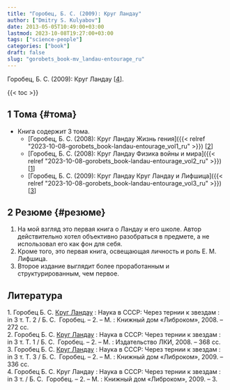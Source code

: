 ```yaml
---
title: "Горобец, Б. С. (2009): Круг Ландау"
author: ["Dmitry S. Kulyabov"]
date: 2013-05-05T10:49:00+03:00
lastmod: 2023-10-08T19:27:00+03:00
tags: ["science-people"]
categories: ["book"]
draft: false
slug: "gorobets_book-mv_landau-entourage_ru"
---
```


Горобец, Б. С. (2009): Круг Ландау  [<a href="#citeproc_bib_item_4">4</a>].

<!--more-->

{{< toc >}}


## <span class="section-num">1</span> Тома {#тома}

-   Книга содержит 3 тома.
    -   [Горобец, Б. С. (2008): Круг Ландау Жизнь гения]({{< relref "2023-10-08-gorobets_book-landau-entourage_vol1_ru" >}}) [<a href="#citeproc_bib_item_2">2</a>]
    -   [Горобец, Б. С. (2008): Круг Ландау Физика войны и мира]({{< relref "2023-10-08-gorobets_book-landau-entourage_vol2_ru" >}}) [<a href="#citeproc_bib_item_1">1</a>]
    -   [Горобец, Б. С. (2009): Круг Ландау Круг Ландау и Лифшица]({{< relref "2023-10-08-gorobets_book-landau-entourage_vol3_ru" >}}) [<a href="#citeproc_bib_item_3">3</a>]


## <span class="section-num">2</span> Резюме {#резюме}

1.  На мой взгляд это первая книга о Ландау и его школе. Автор действительно хотел объективно разобраться в предмете, а не использовал его как фон для себя.
2.  Кроме того, это первая книга, освещающая личность и роль Е. М. Лифшица.
3.  Второе издание выглядит более проработанным и структурированным, чем первое.

## Литература

<div class="csl-bib-body">
  <div class="csl-entry"><a id="citeproc_bib_item_1"></a>1.	Горобец Б. С. <a href="http://libgen.li/ads.php?md5=9299c699752462fa61da10eb39987a01">Круг Ландау</a> : Наука в СССР: Через тернии к звездам : in 3 т. Т. 2 / Б. С.  Горобец. – 2. – М. : Книжный дом «Либроком», 2008. – 272 сс.</div>
  <div class="csl-entry"><a id="citeproc_bib_item_2"></a>2.	Горобец Б. С. <a href="http://libgen.li/ads.php?md5=e5ae0254ed20e503183dfa306845e21c">Круг Ландау</a> : Наука в СССР: Через тернии к звездам : in 3 т. Т. 1 / Б. С.  Горобец. – 2. – М. : Издательство ЛКИ, 2008. – 368 сс.</div>
  <div class="csl-entry"><a id="citeproc_bib_item_3"></a>3.	Горобец Б. С. <a href="http://libgen.li/ads.php?md5=c894b4f52dbd78f2d823a6a4fd9ca96e">Круг Ландау</a> : Наука в СССР: Через тернии к звездам : in 3 т. Т. 3 / Б. С.  Горобец. – 2. – М. : Книжный дом «Либроком», 2009. – 336 сс.</div>
  <div class="csl-entry"><a id="citeproc_bib_item_4"></a>4.	Горобец Б. С. Круг Ландау : Наука в СССР: Через тернии к звездам : in 3 т. / Б. С.  Горобец. – 2. – М. : Книжный дом «Либроком», 2009. – 3.</div>
</div>
